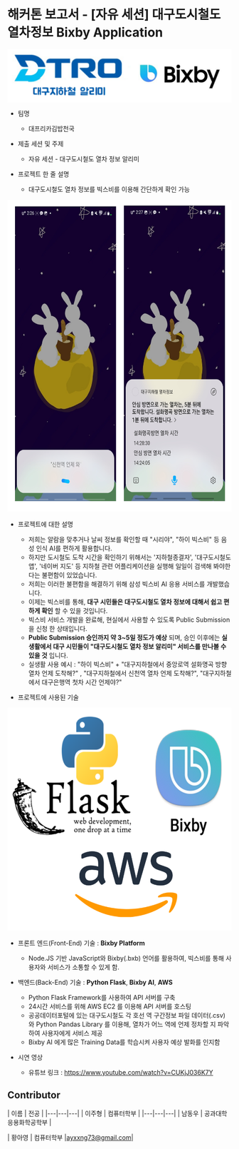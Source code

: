 # 해커톤 보고서 - [자유 세션] 대구도시철도 열차정보 Bixby Application

<img src = "images/main_icon.png" align = 'center' width = '650px'/>

- 팀명
  - 대프리카김밥천국
  
- 제출 세션 및 주제
  - 자유 세션 - 대구도시철도 열차 정보 알리미

- 프로젝트 한 줄 설명
  - 대구도시철도 열차 정보를 빅스비를 이용해 간단하게 확인 가능
  
<img src = "images/play_image.png" height = 700px>  

- 프로젝트에 대한 설명
  - 저희는 알람을 맞추거나 날씨 정보를 확인할 때 "시리야", "하이 빅스비" 등 음성 인식 AI를 편하게 활용합니다.
  - 하지만 도시철도 도착 시간을 확인하기 위해서는 '지하철종결자', '대구도시철도 앱', '네이버 지도' 등 지하철 관련 어플리케이션을 실행해 일일이 검색해 봐야한다는 불편함이 있었습니다.
  - 저희는 이러한 불편함을 해결하기 위해 삼성 빅스비 AI 응용 서비스를 개발했습니다.
  - 이제는 빅스비를 통해, __대구 시민들은 대구도시철도 열차 정보에 대해서 쉽고 편하게 확인__ 할 수 있을 것입니다.
  - 빅스비 서비스 개발을 완료해, 현실에서 사용할 수 있도록 Public Submission 을 신청 한 상태입니다.
  - __Public Submission 승인까지 약 3~5일 정도가 예상__ 되며, 승인 이후에는 __실생활에서 대구 시민들이 "대구도시철도 열차 정보 알리미" 서비스를 만나볼 수 있을 것__ 입니다.
  - 실생활 사용 예시 : "하이 빅스비" + "대구지하철에서 중앙로역 설화명곡 방향 열차 언제 도착해?" , "대구지하철에서 신천역 열차 언제 도착해?", "대구지하철에서 대구은행역 첫차 시간 언제야?" 

- 프로젝트에 사용된 기술

<img src = "images/development_stacks.png" height = 500px/>

  - 프론트 엔드(Front-End) 기술 : __Bixby Platform__
    - Node.JS 기반 JavaScript와 Bixby(.bxb) 언어를 활용하여, 빅스비를 통해 사용자와 서비스가 소통할 수 있게 함.
  - 백엔드(Back-End) 기술 : __Python Flask__, __Bixby AI__, __AWS__
    - Python Flask Framework를 사용하여 API 서버를 구축
    - 24시간 서비스를 위해 AWS EC2 를 이용해 API 서버를 호스팅
    - 공공데이터포털에 있는 대구도시철도 각 호선 역 구간정보 파일 데이터(.csv) 와 Python Pandas Library 를 이용해, 열차가 어느 역에 언제 정차할 지 파악하여 사용자에게 서비스 제공
    - Bixby AI 에게 많은 Training Data를 학습시켜 사용자 예상 발화를 인지함

- 시연 영상
  - 유튜브 링크 : https://www.youtube.com/watch?v=CUKjJ036K7Y

## Contributor

| 이름 | 전공 |
|---|---|---|
| 이주형 | 컴퓨터학부 |
|---|---|---|
| 남동우 | 공과대학 응용화학공학부 |

| 황아영  | 컴퓨터학부 |ayxxng73@gmail.com|
